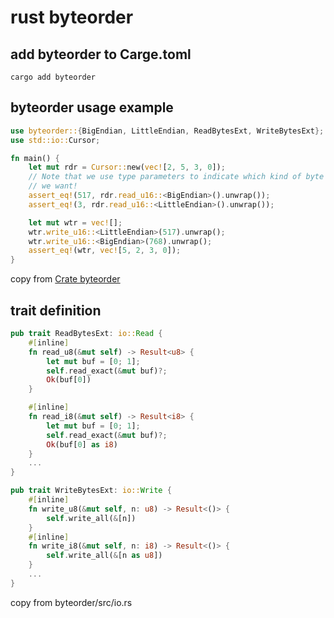 # rust byteorder

## add byteorder to Carge.toml

``` shell
cargo add byteorder
```

## byteorder usage example

``` rust
use byteorder::{BigEndian, LittleEndian, ReadBytesExt, WriteBytesExt};
use std::io::Cursor;

fn main() {
    let mut rdr = Cursor::new(vec![2, 5, 3, 0]);
    // Note that we use type parameters to indicate which kind of byte order
    // we want!
    assert_eq!(517, rdr.read_u16::<BigEndian>().unwrap());
    assert_eq!(3, rdr.read_u16::<LittleEndian>().unwrap());

    let mut wtr = vec![];
    wtr.write_u16::<LittleEndian>(517).unwrap();
    wtr.write_u16::<BigEndian>(768).unwrap();
    assert_eq!(wtr, vec![5, 2, 3, 0]);
}
```
copy from [Crate byteorder](https://docs.rs/byteorder)

## trait definition

``` rust
pub trait ReadBytesExt: io::Read {
    #[inline]
    fn read_u8(&mut self) -> Result<u8> {
        let mut buf = [0; 1];
        self.read_exact(&mut buf)?;
        Ok(buf[0])
    }

    #[inline]
    fn read_i8(&mut self) -> Result<i8> {
        let mut buf = [0; 1];
        self.read_exact(&mut buf)?;
        Ok(buf[0] as i8)
    }
    ...
}

pub trait WriteBytesExt: io::Write {
    #[inline]
    fn write_u8(&mut self, n: u8) -> Result<()> {
        self.write_all(&[n])
    }
    #[inline]
    fn write_i8(&mut self, n: i8) -> Result<()> {
        self.write_all(&[n as u8])
    }
    ...
}
```
copy from byteorder/src/io.rs
